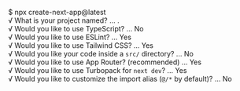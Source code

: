 $ npx create-next-app@latest <br/>
√ What is your project named? ... . <br/>
√ Would you like to use TypeScript? ... No <br/>
√ Would you like to use ESLint? ... Yes <br/>
√ Would you like to use Tailwind CSS? ... Yes <br/>
√ Would you like your code inside a `src/` directory? ... No <br/>
√ Would you like to use App Router? (recommended) ... Yes <br/>
√ Would you like to use Turbopack for `next dev`? ... Yes <br/>
√ Would you like to customize the import alias (`@/*` by default)? ... No <br/>